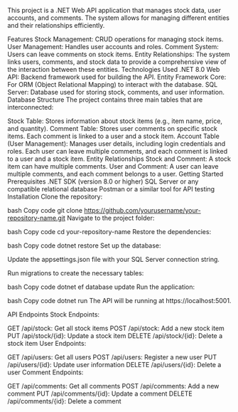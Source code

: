 This project is a .NET Web API application that manages stock data, user accounts, and comments. The system allows for managing different entities and their relationships efficiently.

Features
Stock Management: CRUD operations for managing stock items.
User Management: Handles user accounts and roles.
Comment System: Users can leave comments on stock items.
Entity Relationships: The system links users, comments, and stock data to provide a comprehensive view of the interaction between these entities.
Technologies Used
.NET 8.0 Web API: Backend framework used for building the API.
Entity Framework Core: For ORM (Object Relational Mapping) to interact with the database.
SQL Server: Database used for storing stock, comments, and user information.
Database Structure
The project contains three main tables that are interconnected:

Stock Table: Stores information about stock items (e.g., item name, price, and quantity).
Comment Table: Stores user comments on specific stock items. Each comment is linked to a user and a stock item.
Account Table (User Management): Manages user details, including login credentials and roles. Each user can leave multiple comments, and each comment is linked to a user and a stock item.
Entity Relationships
Stock and Comment: A stock item can have multiple comments.
User and Comment: A user can leave multiple comments, and each comment belongs to a user.
Getting Started
Prerequisites
.NET SDK (version 8.0 or higher)
SQL Server or any compatible relational database
Postman or a similar tool for API testing
Installation
Clone the repository:

bash
Copy code
git clone https://github.com/yourusername/your-repository-name.git
Navigate to the project folder:

bash
Copy code
cd your-repository-name
Restore the dependencies:

bash
Copy code
dotnet restore
Set up the database:

Update the appsettings.json file with your SQL Server connection string.

Run migrations to create the necessary tables:

bash
Copy code
dotnet ef database update
Run the application:

bash
Copy code
dotnet run
The API will be running at https://localhost:5001.

API Endpoints
Stock Endpoints:

GET /api/stock: Get all stock items
POST /api/stock: Add a new stock item
PUT /api/stock/{id}: Update a stock item
DELETE /api/stock/{id}: Delete a stock item
User Endpoints:

GET /api/users: Get all users
POST /api/users: Register a new user
PUT /api/users/{id}: Update user information
DELETE /api/users/{id}: Delete a user
Comment Endpoints:

GET /api/comments: Get all comments
POST /api/comments: Add a new comment
PUT /api/comments/{id}: Update a comment
DELETE /api/comments/{id}: Delete a comment
